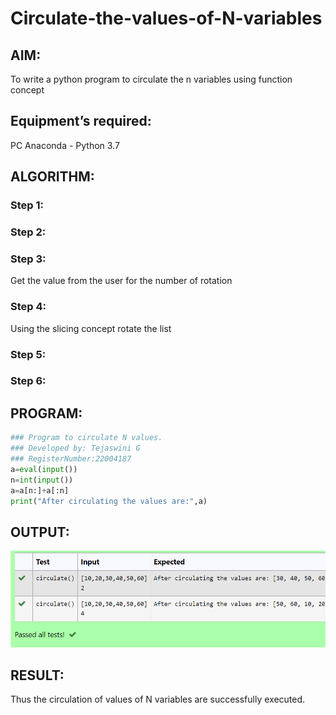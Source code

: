 # Circulate-the-values-of-N-variables
## AIM:
To write a python program to circulate the n variables using function concept
## Equipment’s required:
PC
Anaconda - Python 3.7
## ALGORITHM: 
### Step 1: 
### Step 2: 
### Step 3: 
Get the value from the user for the number of rotation
### Step 4: 
Using the slicing concept rotate the list

### Step 5: 
### Step 6: 
## PROGRAM:
```python
### Program to circulate N values.
### Developed by: Tejaswini G
### RegisterNumber:22004187
a=eval(input())
n=int(input())
a=a[n:]+a[:n]
print("After circulating the values are:",a)
```
## OUTPUT:
![output](g1.png)


## RESULT:
Thus the circulation of values of N variables are successfully executed.
